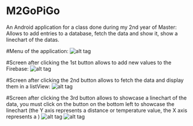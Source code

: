 # M2GoPiGo
An Android application for a class done during my 2nd year of Master: Allows to add entries to a database, fetch the data and show it, show a linechart of the datas.

#Menu of the application:
![alt tag](http://i.imgur.com/ZWZ1dRW.png)

#Screen after clicking the 1st button allows to add new values to the Firebase:
![alt tag](http://i.imgur.com/ADGFlcS.png)


#Screen after clicking the 2nd button allows to fetch the data and display them in a listView:
![alt tag](http://i.imgur.com/zId5Fik.png)

#Screen after clicking the 3rd button allows to showcase a linechart of the data, you must click on the button on the bottom left to showcase the linechart (the Y axis represents a distance or temperature value, the X axis represents a )
![alt tag](http://i.imgur.com/TDqc8vO.png)
![alt tag](http://i.imgur.com/VTvXqkh.png)

